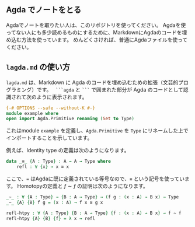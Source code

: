 ## Agda でノートをとる

Agdaでノートを取りたい人は、このリポジトリを使ってください。
Agdaを使ってない人にも多少読めるものにするために、MarkdownにAgdaのコードを埋め込む方法を使っています。
めんどくさければ、普通にAgdaファイルを使ってください。

## `lagda.md` の使い方

`lagda.md` は、Markdown に Agda のコードを埋め込むための拡張（文芸的プログラミング）です。
` ```agda` と ` ``` ` で囲まれた部分が Agda のコードとして認識されて次のように表示されます。
```agda
{-# OPTIONS --safe --without-K #-}
module example where
open import Agda.Primitive renaming (Set to Type)
```
これはmodule `example` を定義し、`Agda.Primitive` を `Type` にリネームした上でインポートすることを示しています。

例えば、Identity type の定義は次のようになります。
```agda
data _≅_ {A : Type} : A → A → Type where
    refl : ∀ {x} → x ≅ x
```
ここで、`=` はAgdaに既に定義されている等号なので、`≅` という記号を使っています。
Homotopyの定義と $f∼f$ の証明は次のようになります。
```agda
_∼_ : ∀ {A : Type} → {B : A → Type} → (f g : (x : A) → B x) → Type
_∼_ {A} {B} f g = (x : A) → f x ≅ g x

refl-htpy : ∀ {A : Type} {B : A → Type} {f : (x : A) → B x} → f ∼ f
refl-htpy {A} {B} {f} = λ x → refl
```

